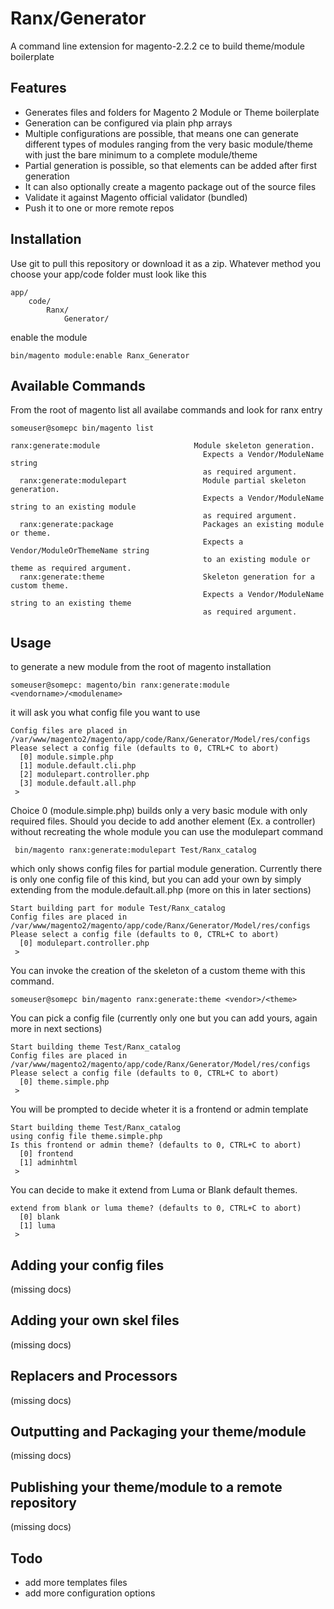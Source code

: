 # Ranx/Generator
A command line extension for magento-2.2.2 ce to build theme/module boilerplate

## Features ##

- Generates files and folders for Magento 2 Module or Theme boilerplate
- Generation can be configured via plain php arrays
- Multiple configurations are possible, that means one can generate different types of modules 
  ranging from the very basic module/theme with just the bare minimum to a complete module/theme
- Partial generation is possible, so that elements can be added after first generation
- It can also optionally create a magento package out of the source files
- Validate it against Magento official validator (bundled)
- Push it to one or more remote repos

## Installation ##

Use git to pull this repository or download it as a zip. 
Whatever method you choose your app/code folder must look like this
```
app/
	code/
		Ranx/
			Generator/
```
enable the module
```
bin/magento module:enable Ranx_Generator
```
## Available Commands ##
From the root of magento list all availabe commands and look for ranx entry
```
someuser@somepc bin/magento list
```
```
ranx:generate:module                     Module skeleton generation. 
                                           Expects a Vendor/ModuleName string 
                                           as required argument.
  ranx:generate:modulepart                 Module partial skeleton generation. 
                                           Expects a Vendor/ModuleName string to an existing module 
                                           as required argument.
  ranx:generate:package                    Packages an existing module or theme. 
                                           Expects a Vendor/ModuleOrThemeName string 
                                           to an existing module or theme as required argument.
  ranx:generate:theme                      Skeleton generation for a custom theme. 
                                           Expects a Vendor/ModuleName string to an existing theme
                                           as required argument.
```
## Usage ##
to generate a new module from the root of magento installation
```
someuser@somepc: magento/bin ranx:generate:module <vendorname>/<modulename>
```
it will ask you what config file you want to use

```
Config files are placed in /var/www/magento2/magento/app/code/Ranx/Generator/Model/res/configs
Please select a config file (defaults to 0, CTRL+C to abort)
  [0] module.simple.php
  [1] module.default.cli.php
  [2] modulepart.controller.php
  [3] module.default.all.php
 > 
```
Choice 0 (module.simple.php) builds only a very basic module with only required files. 
Should you decide to add another element (Ex. a controller) without recreating the whole module 
you can use the modulepart command

```
 bin/magento ranx:generate:modulepart Test/Ranx_catalog
```
which only shows config files for partial module generation. 
Currently there is only one config file of this kind, but you can add your own by simply 
extending from the module.default.all.php (more on this in later sections)

```
Start building part for module Test/Ranx_catalog
Config files are placed in /var/www/magento2/magento/app/code/Ranx/Generator/Model/res/configs
Please select a config file (defaults to 0, CTRL+C to abort)
  [0] modulepart.controller.php
 > 
```
You can invoke the creation of the skeleton of a custom theme with this command.

```
someuser@somepc bin/magento ranx:generate:theme <vendor>/<theme>
```
You can pick a config file (currently only one but you can add yours, again more in next sections)
```
Start building theme Test/Ranx_catalog
Config files are placed in /var/www/magento2/magento/app/code/Ranx/Generator/Model/res/configs
Please select a config file (defaults to 0, CTRL+C to abort)
  [0] theme.simple.php
 > 
```
You will be prompted to decide wheter it is a frontend or admin template
```
Start building theme Test/Ranx_catalog
using config file theme.simple.php
Is this frontend or admin theme? (defaults to 0, CTRL+C to abort)
  [0] frontend
  [1] adminhtml
 > 

```

You can decide to make it extend from Luma or Blank default themes.
```
extend from blank or luma theme? (defaults to 0, CTRL+C to abort)
  [0] blank
  [1] luma
 > 
```
## Adding your config files ##
(missing docs)

## Adding your own skel files ##
(missing docs)

## Replacers and Processors ##
(missing docs)

## Outputting and Packaging your theme/module ##
(missing docs)

## Publishing your theme/module to a remote repository ##
(missing docs)

## Todo ##
- add more templates files
- add more configuration options
